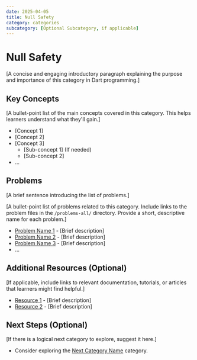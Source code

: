 ```yaml
---
date: 2025-04-05
title: Null Safety
category: categories
subcategory: [Optional Subcategory, if applicable]
---
```


# Null Safety

[A concise and engaging introductory paragraph explaining the purpose and importance of this category in Dart programming.]

## Key Concepts

[A bullet-point list of the main concepts covered in this category. This helps learners understand what they'll gain.]

* [Concept 1]
* [Concept 2]
* [Concept 3]
    * [Sub-concept 1] (If needed)
    * [Sub-concept 2]
* ...

## Problems

[A brief sentence introducing the list of problems.]

[A bullet-point list of problems related to this category. Include links to the problem files in the `/problems-all/` directory. Provide a short, descriptive name for each problem.]

* [Problem Name 1](path/to/problem_1.md) - [Brief description]
* [Problem Name 2](path/to/problem_2.md) - [Brief description]
* [Problem Name 3](path/to/problem_3.md) - [Brief description]
* ...

## Additional Resources (Optional)

[If applicable, include links to relevant documentation, tutorials, or articles that learners might find helpful.]

* [Resource 1](URL) - [Brief description]
* [Resource 2](URL) - [Brief description]

## Next Steps (Optional)

[If there is a logical next category to explore, suggest it here.]

* Consider exploring the [Next Category Name](path/to/next_category.md) category.